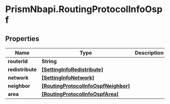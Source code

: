 # PrismNbapi.RoutingProtocolInfoOspf

## Properties
Name | Type | Description | Notes
------------ | ------------- | ------------- | -------------
**routerId** | **String** |  | [optional] 
**redistribute** | [**[SettingInfoRedistribute]**](SettingInfoRedistribute.md) |  | [optional] 
**network** | [**[SettingInfoNetwork]**](SettingInfoNetwork.md) |  | [optional] 
**neighbor** | [**[RoutingProtocolInfoOspfNeighbor]**](RoutingProtocolInfoOspfNeighbor.md) |  | [optional] 
**area** | [**[RoutingProtocolInfoOspfArea]**](RoutingProtocolInfoOspfArea.md) |  | [optional] 


